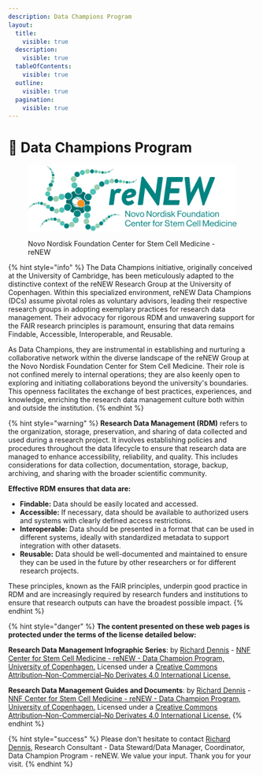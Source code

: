 ```yaml
---
description: Data Champions Program
layout:
  title:
    visible: true
  description:
    visible: true
  tableOfContents:
    visible: true
  outline:
    visible: true
  pagination:
    visible: true
---
```


# 🔴 Data Champions Program

<div data-full-width="true">

<figure><img src=".gitbook/assets/ReNEW_Logo_Tagline_FullColour_2022.png" alt=""><figcaption><p>Novo Nordisk Foundation Center for Stem Cell Medicine - reNEW</p></figcaption></figure>

</div>





{% hint style="info" %}
The Data Champions initiative, originally conceived at the University of Cambridge, has been meticulously adapted to the distinctive context of the reNEW Research Group at the University of Copenhagen. Within this specialized environment, reNEW Data Champions (DCs) assume pivotal roles as voluntary advisors, leading their respective research groups in adopting exemplary practices for research data management. Their advocacy for rigorous RDM and unwavering support for the FAIR research principles is paramount, ensuring that data remains Findable, Accessible, Interoperable, and Reusable.

As Data Champions, they are instrumental in establishing and nurturing a collaborative network within the diverse landscape of the reNEW Group at the Novo Nordisk Foundation Center for Stem Cell Medicine. Their role is not confined merely to internal operations; they are also keenly open to exploring and initiating collaborations beyond the university's boundaries. This openness facilitates the exchange of best practices, experiences, and knowledge, enriching the research data management culture both within and outside the institution.
{% endhint %}

{% hint style="warning" %}
**Research Data Management (RDM)** refers to the organization, storage, preservation, and sharing of data collected and used during a research project. It involves establishing policies and procedures throughout the data lifecycle to ensure that research data are managed to enhance accessibility, reliability, and quality. This includes considerations for data collection, documentation, storage, backup, archiving, and sharing with the broader scientific community.

**Effective RDM ensures that data are:**

* **Findable:** Data should be easily located and accessed.
* **Accessible:** If necessary, data should be available to authorized users and systems with clearly defined access restrictions.
* **Interoperable:** Data should be presented in a format that can be used in different systems, ideally with standardized metadata to support integration with other datasets.
* **Reusable:** Data should be well-documented and maintained to ensure they can be used in the future by other researchers or for different research projects.

These principles, known as the FAIR principles, underpin good practice in RDM and are increasingly required by research funders and institutions to ensure that research outputs can have the broadest possible impact.
{% endhint %}

{% hint style="danger" %}
**The content presented on these web pages is protected under the terms of the license detailed below:**

**Research Data Management Infographic Series**: by [Richard Dennis](mailto:richard.dennis@sund.ku.dk) - [NNF Center for Stem Cell Medicine - reNEW - Data Champion Program, University of Copenhagen.](https://renew.ku.dk/) Licensed under a [Creative Commons Attribution–Non-Commercial–No Derivates 4.0 International License.](https://creativecommons.org/licenses/by-nc-nd/4.0/)

**Research Data Management Guides and Documents**: by [Richard Dennis](mailto:richard.dennis@sund.ku.dk) - [NNF Center for Stem Cell Medicine - reNEW - Data Champion Program, University of Copenhagen.](https://renew.ku.dk/) Licensed under a [Creative Commons Attribution–Non-Commercial–No Derivates 4.0 International License.](https://creativecommons.org/licenses/by-nc-nd/4.0/)
{% endhint %}

{% hint style="success" %}
Please don't hesitate to contact [Richard Dennis](mailto:richard.dennis@sund.ku.dk), Research Consultant - Data Steward/Data Manager, Coordinator, Data Champion Program - reNEW. We value your input. Thank you for your visit.
{% endhint %}

